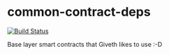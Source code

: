 # common-contract-deps

[![Build Status](https://travis-ci.org/Giveth/common-contract-deps.svg?branch=develop)](https://travis-ci.org/Giveth/common-contract-deps)

Base layer smart contracts that Giveth likes to use :-D

